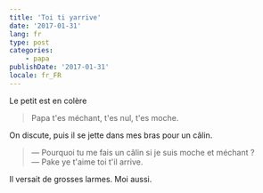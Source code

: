 ```yaml
---
title: 'Toi ti yarrive'
date: '2017-01-31'
lang: fr
type: post
categories:
    - papa
publishDate: '2017-01-31'
locale: fr_FR
---
```


Le petit est en colère

> Papa t'es méchant, t'es nul, t'es moche.

On discute, puis il se jette dans mes bras pour un câlin.

> — Pourquoi tu me fais un câlin si je suis moche et méchant ?  
> — Pake ye t'aime toi t'il arrive. 

Il versait de grosses larmes. Moi aussi.

